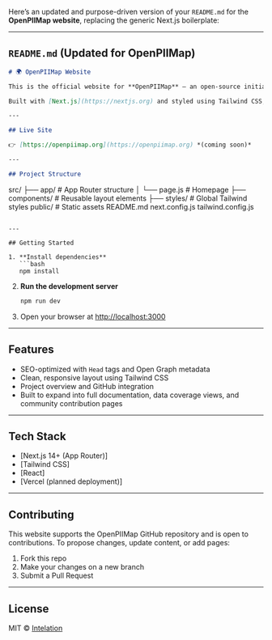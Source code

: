 Here’s an updated and purpose-driven version of your `README.md` for the **OpenPIIMap website**, replacing the generic Next.js boilerplate:

---

## `README.md` (Updated for OpenPIIMap)

```markdown
# 🌍 OpenPIIMap Website

This is the official website for **OpenPIIMap** — an open-source initiative to map and standardize definitions of **Personally Identifiable Information (PII)** and **Protected Health Information (PHI)** across global privacy frameworks like **GDPR**, **HIPAA**, and **DPDPB**.

Built with [Next.js](https://nextjs.org) and styled using Tailwind CSS, this site is optimized for SEO, contributor clarity, and long-term scalability.

---

## Live Site

👉 [https://openpiimap.org](https://openpiimap.org) *(coming soon)*

---

## Project Structure

```

src/
├── app/                  # App Router structure
│   └── page.js           # Homepage
├── components/           # Reusable layout elements
├── styles/               # Global Tailwind styles
public/                   # Static assets
README.md
next.config.js
tailwind.config.js

````

---

## Getting Started

1. **Install dependencies**
   ```bash
   npm install
````

2. **Run the development server**

   ```bash
   npm run dev
   ```

3. Open your browser at [http://localhost:3000](http://localhost:3000)

---

## Features

* SEO-optimized with `Head` tags and Open Graph metadata
* Clean, responsive layout using Tailwind CSS
* Project overview and GitHub integration
* Built to expand into full documentation, data coverage views, and community contribution pages

---

## Tech Stack

* \[Next.js 14+ (App Router)]
* \[Tailwind CSS]
* \[React]
* \[Vercel (planned deployment)]

---

## Contributing

This website supports the OpenPIIMap GitHub repository and is open to contributions. To propose changes, update content, or add pages:

1. Fork this repo
2. Make your changes on a new branch
3. Submit a Pull Request

---

## License

MIT © [Intelation](https://intelation.com)

```


